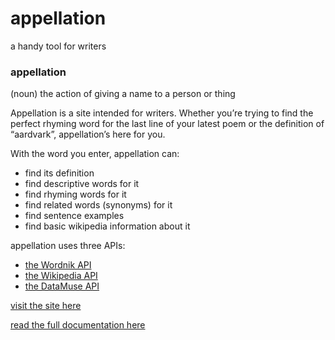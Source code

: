 # appellation
a handy tool for writers

### appellation
(noun) the action of giving a name to a person or thing

Appellation is a site intended for writers. Whether you’re trying to find the perfect rhyming word for the last line of your latest poem or the definition of “aardvark”, appellation’s here for you.

With the word you enter, appellation can:
- find its definition
- find descriptive words for it
- find rhyming words for it
- find related words (synonyms) for it
- find sentence examples
- find basic wikipedia information about it

appellation uses three APIs:
- [the Wordnik API](http://developer.wordnik.com/)
- [the Wikipedia API](https://www.mediawiki.org/wiki/API:Main_page)
- [the DataMuse API](https://www.datamuse.com/api/)


[visit the site here](http://bfp226.nyuad.im/appellation/index.html)

[read the full documentation here](https://docs.google.com/document/d/1BR6rGHfAs1B3OHCSffxh3BceEchdf75HaNpIYR2rwBo/edit)
